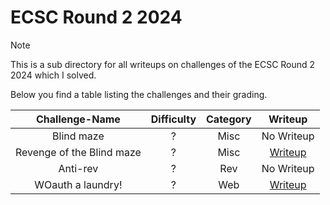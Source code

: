 # ECSC Round 2 2024

> [!Note]
> This is a sub directory for all writeups on challenges of the ECSC Round 2 2024 which I solved.
>
> Below you find a table listing the challenges and their grading.
> 
> | Challenge-Name | Difficulty | Category | Writeup |
> | :------------: | :--------: | :------: | :-----: |
> | Blind maze | ? | Misc | No Writeup |
> | Revenge of the Blind maze | ? | Misc | [Writeup](https://github.com/Aryt3/writeups/tree/main/jeopardy_ctfs/2024/ecsc_round_2_2024/revenge_of_the_blind_maze) |
> | Anti-rev | ? | Rev | No Writeup |
> | WOauth a laundry! | ? | Web | [Writeup](https://github.com/Aryt3/writeups/tree/main/jeopardy_ctfs/2024/ecsc_round_2_2024/woauth_a_laundry) |